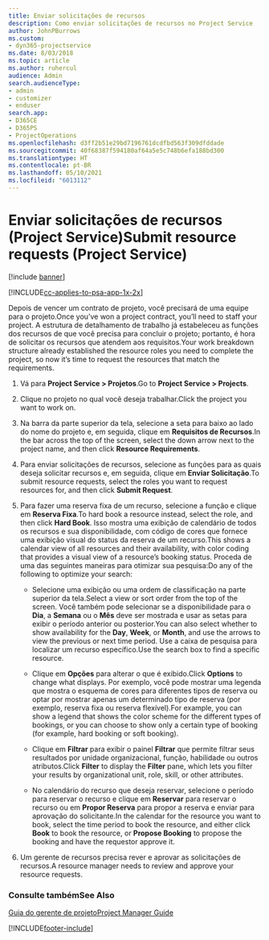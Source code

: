 ```yaml
---
title: Enviar solicitações de recursos
description: Como enviar solicitações de recursos no Project Service
author: JohnPBurrows
ms.custom:
- dyn365-projectservice
ms.date: 8/03/2018
ms.topic: article
ms.author: ruhercul
audience: Admin
search.audienceType:
- admin
- customizer
- enduser
search.app:
- D365CE
- D365PS
- ProjectOperations
ms.openlocfilehash: d3ff2b51e29bd7196761dcdfbd563f309dfddade
ms.sourcegitcommit: 40f68387f594180af64a5e5c748b6efa188bd300
ms.translationtype: HT
ms.contentlocale: pt-BR
ms.lasthandoff: 05/10/2021
ms.locfileid: "6013112"
---
```

# <a name="submit-resource-requests-project-service"></a><span data-ttu-id="79bd8-103">Enviar solicitações de recursos (Project Service)</span><span class="sxs-lookup"><span data-stu-id="79bd8-103">Submit resource requests (Project Service)</span></span>

[!include [banner](../includes/psa-now-project-operations.md)]

[!INCLUDE[cc-applies-to-psa-app-1x-2x](../includes/cc-applies-to-psa-app-1x-2x.md)]

<span data-ttu-id="79bd8-104">Depois de vencer um contrato de projeto, você precisará de uma equipe para o projeto.</span><span class="sxs-lookup"><span data-stu-id="79bd8-104">Once you’ve won a project contract, you’ll need to staff your project.</span></span> <span data-ttu-id="79bd8-105">A estrutura de detalhamento de trabalho já estabeleceu as funções dos recursos de que você precisa para concluir o projeto; portanto, é hora de solicitar os recursos que atendem aos requisitos.</span><span class="sxs-lookup"><span data-stu-id="79bd8-105">Your work breakdown structure already established the resource roles you need to complete the project, so now it’s time to request the resources that match the requirements.</span></span>  
  
1.  <span data-ttu-id="79bd8-106">Vá para **Project Service > Projetos**.</span><span class="sxs-lookup"><span data-stu-id="79bd8-106">Go to **Project Service > Projects**.</span></span>  
  
2.  <span data-ttu-id="79bd8-107">Clique no projeto no qual você deseja trabalhar.</span><span class="sxs-lookup"><span data-stu-id="79bd8-107">Click the project you want to work on.</span></span>  
  
3.  <span data-ttu-id="79bd8-108">Na barra da parte superior da tela, selecione a seta para baixo ao lado do nome do projeto e, em seguida, clique em **Requisitos de Recursos**.</span><span class="sxs-lookup"><span data-stu-id="79bd8-108">In the bar across the top of the screen, select the down arrow next to the project name, and then click **Resource Requirements**.</span></span>  
  
4.  <span data-ttu-id="79bd8-109">Para enviar solicitações de recursos, selecione as funções para as quais deseja solicitar recursos e, em seguida, clique em **Enviar Solicitação**.</span><span class="sxs-lookup"><span data-stu-id="79bd8-109">To submit resource requests, select the roles you want to request resources for, and then click **Submit Request**.</span></span>  
  
5.  <span data-ttu-id="79bd8-110">Para fazer uma reserva fixa de um recurso, selecione a função e clique em **Reserva Fixa**.</span><span class="sxs-lookup"><span data-stu-id="79bd8-110">To hard book a resource instead, select the role, and then click **Hard Book**.</span></span> <span data-ttu-id="79bd8-111">Isso mostra uma exibição de calendário de todos os recursos e sua disponibilidade, com código de cores que fornece uma exibição visual do status da reserva de um recurso.</span><span class="sxs-lookup"><span data-stu-id="79bd8-111">This shows a calendar view of all resources and their availability, with color coding that provides a visual view of a resource’s booking status.</span></span> <span data-ttu-id="79bd8-112">Proceda de uma das seguintes maneiras para otimizar sua pesquisa:</span><span class="sxs-lookup"><span data-stu-id="79bd8-112">Do any of the following to optimize your search:</span></span>  
  
    -   <span data-ttu-id="79bd8-113">Selecione uma exibição ou uma ordem de classificação na parte superior da tela.</span><span class="sxs-lookup"><span data-stu-id="79bd8-113">Select a view or sort order from the top of the screen.</span></span> <span data-ttu-id="79bd8-114">Você também pode selecionar se a disponibilidade para o **Dia**, a **Semana** ou o **Mês** deve ser mostrada e usar as setas para exibir o período anterior ou posterior.</span><span class="sxs-lookup"><span data-stu-id="79bd8-114">You can also select whether to show availability for the **Day**, **Week**, or **Month**, and use the arrows to view the previous or next time period.</span></span> <span data-ttu-id="79bd8-115">Use a caixa de pesquisa para localizar um recurso específico.</span><span class="sxs-lookup"><span data-stu-id="79bd8-115">Use the search box to find a specific resource.</span></span>  
  
    -   <span data-ttu-id="79bd8-116">Clique em **Opções** para alterar o que é exibido.</span><span class="sxs-lookup"><span data-stu-id="79bd8-116">Click **Options** to change what displays.</span></span> <span data-ttu-id="79bd8-117">Por exemplo, você pode mostrar uma legenda que mostra o esquema de cores para diferentes tipos de reserva ou optar por mostrar apenas um determinado tipo de reserva (por exemplo, reserva fixa ou reserva flexível).</span><span class="sxs-lookup"><span data-stu-id="79bd8-117">For example, you can show a legend that shows the color scheme for the different types of bookings, or you can choose to show only a certain type of booking (for example, hard booking or soft booking).</span></span>  
  
    -   <span data-ttu-id="79bd8-118">Clique em **Filtrar** para exibir o painel **Filtrar** que permite filtrar seus resultados por unidade organizacional, função, habilidade ou outros atributos.</span><span class="sxs-lookup"><span data-stu-id="79bd8-118">Click **Filter** to display the **Filter** pane, which lets you filter your results by organizational unit, role, skill, or other attributes.</span></span>  
  
    -   <span data-ttu-id="79bd8-119">No calendário do recurso que deseja reservar, selecione o período para reservar o recurso e clique em **Reservar** para reservar o recurso ou em **Propor Reserva** para propor a reserva e enviar para aprovação do solicitante.</span><span class="sxs-lookup"><span data-stu-id="79bd8-119">In the calendar for the resource you want to book, select the time period to book the resource, and either click **Book** to book the resource, or **Propose Booking** to propose the booking and have the requestor approve it.</span></span>  
  
6.  <span data-ttu-id="79bd8-120">Um gerente de recursos precisa rever e aprovar as solicitações de recursos.</span><span class="sxs-lookup"><span data-stu-id="79bd8-120">A resource manager needs to review and approve your resource requests.</span></span>  
  
### <a name="see-also"></a><span data-ttu-id="79bd8-121">Consulte também</span><span class="sxs-lookup"><span data-stu-id="79bd8-121">See Also</span></span>  
 [<span data-ttu-id="79bd8-122">Guia do gerente de projeto</span><span class="sxs-lookup"><span data-stu-id="79bd8-122">Project Manager Guide</span></span>](../psa/project-manager-guide.md)


[!INCLUDE[footer-include](../includes/footer-banner.md)]